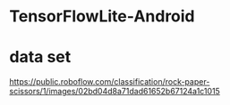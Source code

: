 # TensorFlowLite-Android
# data set
https://public.roboflow.com/classification/rock-paper-scissors/1/images/02bd04d8a71dad61652b67124a1c1015
